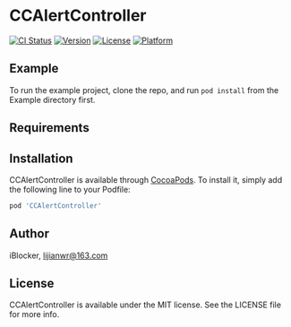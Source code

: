 # CCAlertController

[![CI Status](https://img.shields.io/travis/iBlocker/CCAlertController.svg?style=flat)](https://travis-ci.org/iBlocker/CCAlertController)
[![Version](https://img.shields.io/cocoapods/v/CCAlertController.svg?style=flat)](https://cocoapods.org/pods/CCAlertController)
[![License](https://img.shields.io/cocoapods/l/CCAlertController.svg?style=flat)](https://cocoapods.org/pods/CCAlertController)
[![Platform](https://img.shields.io/cocoapods/p/CCAlertController.svg?style=flat)](https://cocoapods.org/pods/CCAlertController)

## Example

To run the example project, clone the repo, and run `pod install` from the Example directory first.

## Requirements

## Installation

CCAlertController is available through [CocoaPods](https://cocoapods.org). To install
it, simply add the following line to your Podfile:

```ruby
pod 'CCAlertController'
```

## Author

iBlocker, lijianwr@163.com

## License

CCAlertController is available under the MIT license. See the LICENSE file for more info.
